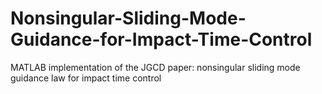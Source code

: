 # Nonsingular-Sliding-Mode-Guidance-for-Impact-Time-Control
MATLAB implementation of the JGCD paper: nonsingular sliding mode guidance law for impact time control
